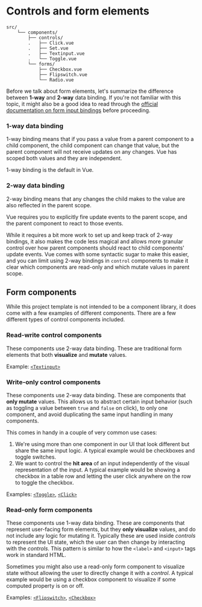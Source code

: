 
# Controls and form elements

```
src/
	└── components/
		├── controls/
		.	├── Click.vue
		.	├── Set.vue
		.	├── Textinput.vue
		.	└── Toggle.vue
		└── forms/
			├── Checkbox.vue
			├── Flipswitch.vue
			└── Radio.vue
```

Before we talk about form elements, let's summarize the difference between **1-way** and **2-way** data binding. If you're not familiar with this topic, it might also be a good idea to read through the [official documentation on form input bindings](https://vuejs.org/v2/guide/forms.html) before proceeding.

### 1-way data binding

1-way binding means that if you pass a value from a parent component to a child component, the child component can change that value, but the parent component will not receive updates on any changes. Vue has scoped both values and they are independent.

1-way binding is the default in Vue.

### 2-way data binding

2-way binding means that any changes the child makes to the value are also reflected in the parent scope.

Vue requires you to explicitly fire update events to the parent scope, and the parent component to react to those events.

While it requires a bit more work to set up and keep track of 2-way bindings, it also makes the code less magical and allows more granular control over how parent components should react to child components' update events. Vue comes with some syntactic sugar to make this easier, and you can limit using 2-way bindings in `control` components to make it clear which components are read-only and which mutate values in parent scope.

## Form components

While this project template is not intended to be a component library, it does come with a few examples of different components. There are a few different types of control components included.

### Read-write control components

These components use 2-way data binding. These are traditional form elements that both **visualize** and **mutate** values.

Example: [`<Textinput>`](https://github.com/Eiskis/bellevue/blob/master/src/components/controls/Textinput.vue)

### Write-only control components

These components use 2-way data binding. These are components that **only mutate** values. This allows us to abstract certain input behavior (such as toggling a value between `true` and `false` on click), to only one component, and avoid duplicating the same input handling in many components.

This comes in handy in a couple of very common use cases:

1. We're using more than one component in our UI that look different but share the same input logic. A typical example would be checkboxes and toggle switches.
2. We want to control the **hit area** of an input independently of the visual representation of the input. A typical example would be showing a checkbox in a table row and letting the user click anywhere on the row to toggle the checkbox.

Examples: [`<Toggle>`](https://github.com/Eiskis/bellevue/blob/master/src/components/controls/Toggle.vue), [`<Click>`](https://github.com/Eiskis/bellevue/blob/master/src/components/controls/Click.vue)

### Read-only form components

These components use 1-way data binding. These are components that represent user-facing form elements, but they **only visualize** values, and do not include any logic for mutating it. Typically these are used inside _controls_ to represent the UI state, which the user can then change by interacting with the _controls_. This pattern is similar to how the `<label>` and `<input>` tags work in standard HTML.

Sometimes you might also use a read-only form component to visualize state without allowing the user to directly change it with a _control_. A typical example would be using a checkbox component to visualize if some computed property is on or off.

Examples: [`<Flipswitch>`](https://github.com/Eiskis/bellevue/blob/master/src/components/forms/Flipswitch.vue), [`<Checkbox>`](https://github.com/Eiskis/bellevue/blob/master/src/components/forms/Checkbox.vue)
